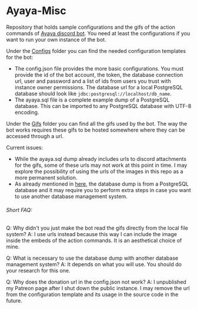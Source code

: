 # Ayaya-Misc

Repository that holds sample configurations and the gifs of the action commands of [Ayaya discord bot](https://github.com/Ayaya-Team/Ayaya-Bot/tree/master).
You need at least the configurations if you want to run your own instance of the bot.

Under the [Configs](https://github.com/Ayaya-Team/Ayaya-Misc/tree/main/Configs) folder you can find the needed configuration templates for the bot:
- The config.json file provides the more basic configurations. You must provide the id of the bot account, the token, the database connection url, user and password and a list of ids from users you trust with instance owner permissions. The database url for a local PostgreSQL database should look like `jdbc:postgresql://localhost/db_name`.
- The ayaya.sql file is a complete example dump of a PostgreSQL database. This can be imported to any PostgreSQL database with UTF-8 encoding.

Under the [Gifs](https://github.com/Ayaya-Team/Ayaya-Misc/tree/main/Gifs) folder you can find all the gifs used by the bot. The way the bot works requires these gifs to be hosted somewhere where they can be accessed through a url.

Current issues:
- While the ayaya.sql dump already includes urls to discord attachments for the gifs, some of these urls may not work at this point in time. I may explore the possibility of using the urls of the images in this repo as a more permanent solution.
- As already mentioned in [here](https://github.com/Ayaya-Team/Ayaya-Bot/tree/master), the database dump is from a PostgreSQL database and it may require you to perform extra steps in case you want to use another database management system.

###### Short FAQ:

Q: Why didn't you just make the bot read the gifs directly from the local file system?
A: I use urls instead because this way I can include the image inside the embeds of the action commands. It is an aesthetical choice of mine.

Q: What is necessary to use the database dump with another database management system?
A: It depends on what you will use. You should do your research for this one.

Q: Why does the donation url in the config.json not work?
A: I unpublished my Patreon page after I shut down the public instance. I may remove the url from the configuration template and its usage in the source code in the future.
